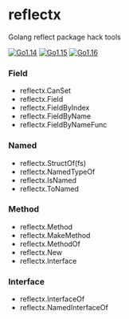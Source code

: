 # reflectx
Golang reflect package hack tools

[![Go1.14](https://github.com/goplusjs/reflectx/workflows/Go1.14/badge.svg)](https://github.com/goplusjs/reflectx/actions?query=workflow%3AGo1.14)
[![Go1.15](https://github.com/goplusjs/reflectx/workflows/Go1.15/badge.svg)](https://github.com/goplusjs/reflectx/actions?query=workflow%3AGo1.15)
[![Go1.16](https://github.com/goplusjs/reflectx/workflows/Go1.16/badge.svg)](https://github.com/goplusjs/reflectx/actions?query=workflow%3AGo1.16)

### Field
* reflectx.CanSet
* reflectx.Field
* reflectx.FieldByIndex
* reflectx.FieldByName
* reflectx.FieldByNameFunc

### Named
* reflectx.StructOf(fs)
* reflectx.NamedTypeOf
* reflectx.IsNamed
* reflectx.ToNamed

### Method
* reflectx.Method
* reflectx.MakeMethod
* reflectx.MethodOf
* reflectx.New
* reflectx.Interface

### Interface
* reflectx.InterfaceOf
* reflectx.NamedInterfaceOf
